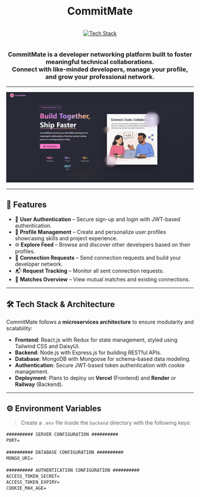 <h1 align="center">
  <br>
  CommitMate
  <br>
</h1>

<div align="center">
  <a href="https://github.com/soumadip-dev">
    <img src="https://skillicons.dev/icons?i=nodejs,express,mongodb,react,redux,tailwindcss,github" alt="Tech Stack" width="300" style="padding: 15px 0;">
  </a>
</div>

<h3 align="center">
  CommitMate is a developer networking platform built to foster meaningful technical collaborations.<br>
  Connect with like-minded developers, manage your profile, and grow your professional network.
</h3>

---

<p align="center">
  <img src="./frontend/src/assets/ScreenShoot.png" alt="CommitMate Screenshot" width="600">
</p>

---

## 🌟 Features

- 🔐 **User Authentication** – Secure sign-up and login with JWT-based authentication.
- 👤 **Profile Management** – Create and personalize user profiles showcasing skills and project experience.
- 🌐 **Explore Feed** – Browse and discover other developers based on their profiles.
- 🤝 **Connection Requests** – Send connection requests and build your developer network.
- 📬 **Request Tracking** – Monitor all sent connection requests.
- 🧩 **Matches Overview** – View mutual matches and existing connections.

---

## 🛠 Tech Stack & Architecture

CommitMate follows a **microservices architecture** to ensure modularity and scalability:

- **Frontend**: React.js with Redux for state management, styled using Tailwind CSS and DaisyUI.
- **Backend**: Node.js with Express.js for building RESTful APIs.
- **Database**: MongoDB with Mongoose for schema-based data modeling.
- **Authentication**: Secure JWT-based token authentication with cookie management.
- **Deployment**: Plans to deploy on **Vercel** (Frontend) and **Render** or **Railway** (Backend).

---

## ⚙️ Environment Variables

> Create a `.env` file inside the `backend` directory with the following keys:

```
########## SERVER CONFIGURATION ##########
PORT=

########## DATABASE CONFIGURATION ##########
MONGO_URI=

########## AUTHENTICATION CONFIGURATION ##########
ACCESS_TOKEN_SECRET=
ACCESS_TOKEN_EXPIRY=
COOKIE_MAX_AGE=
```


<!-- ## 📡 API Endpoints

### 🔐 Authentication

| Method | Endpoint       | Description            |
| ------ | -------------- | ---------------------- |
| POST   | `/auth/signup` | Register a new user    |
| POST   | `/auth/login`  | Log in to an account   |
| POST   | `/auth/logout` | Log out of the session |

---

### 👤 Profile Management

| Method | Endpoint                 | Description                 |
| ------ | ------------------------ | --------------------------- |
| GET    | `/profile/view`          | View current user's profile |
| PATCH  | `/profile/edit`          | Edit profile information    |
| PATCH  | `/profile/resetpassword` | Reset account password      |
| DELETE | `/profile`               | Delete user profile         |

---

### 🤝 Connection Requests

| Method | Endpoint                               | Description                    |
| ------ | -------------------------------------- | ------------------------------ |
| POST   | `/connection/send/like/:userId`        | Send a "like" request          |
| POST   | `/connection/send/pass/:userId`        | Send a "pass" (ignore) request |
| POST   | `/connection/review/match/:requestId`  | Accept a connection request    |
| POST   | `/connection/review/reject/:requestId` | Reject a connection request    |

---

### 👥 User Networking

| Method | Endpoint            | Description                       |
| ------ | ------------------- | --------------------------------- |
| GET    | `/user/requests`    | View received connection requests |
| GET    | `/user/connections` | View established connections      |
| GET    | `/user/feed`        | Discover new developers           |

--- -->
